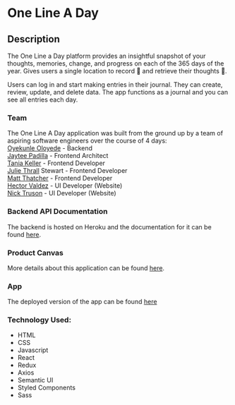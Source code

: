 # One Line A Day

## Description
The One Line a Day platform provides an insightful snapshot of your thoughts, memories, change, and progress on each of the 365 days of the year. Gives users a single location to record 📖 and retrieve their thoughts 💭.

Users can log in and start making entries in their journal. They can create, review, update, and delete data. The app functions as a journal and you can see all entries each day.

### Team
The One Line A Day application was built from the ground up by a team of aspiring software engineers over the course of 4 days:  
[Oyekunle Oloyede](https://github.com/Oyekunle-Mark) - Backend  
[Jaytee Padilla](https://github.com/jaytee-padilla) - Frontend Architect  
[Tania Keller](https://github.com/taniamichelle) - Frontend Developer  
[Julie Thrall](https://github.com/juliethrallstewart) Stewart - Frontend Developer  
[Matt Thatcher](https://github.com/mmthatch12) - Frontend Developer  
[Hector Valdez](https://github.com/Haloking1212) - UI Developer (Website)  
[Nick Truson](https://github.com/NicholasTruson) - UI Developer (Website)

### Backend API Documentation
The backend is hosted on Heroku and the documentation for it can be found [here](https://github.com/build-one-line-a-day/Backend---Oyekunle-Oloyede).

### Product Canvas
More details about this application can be found [here](https://docs.google.com/document/d/1mFvWEOCd_6gqtvXvuhoplttwhID9spLfAroH7XvNO4w/edit?usp=sharing).

### App
The deployed version of the app can be found [here](https://one-line-a-day-app.netlify.app/)

### Technology Used:
- HTML  
- CSS  
- Javascript 
- React  
- Redux  
- Axios  
- Semantic UI  
- Styled Components  
- Sass  
